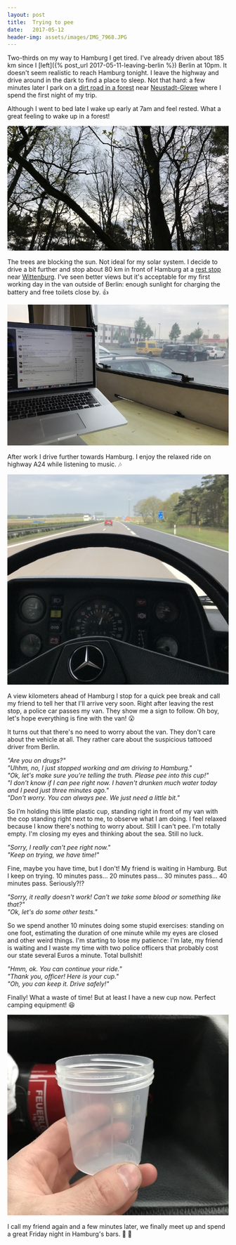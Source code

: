 ```yaml
---
layout: post
title:  Trying to pee
date:   2017-05-12
header-img: assets/images/IMG_7968.JPG
---
```


Two-thirds on my way to Hamburg I get tired. I've already driven about 185 km since I [left]({% post_url 2017-05-11-leaving-berlin %}) Berlin at 10pm. It doesn't seem realistic to reach Hamburg  tonight. I leave the highway and drive around in the dark to find a place to sleep. Not that hard: a few minutes later I park on a [dirt road in a forest](https://goo.gl/maps/pNppiBAUVuT2) near [Neustadt-Glewe](https://www.google.com/maps/place/Neustadt-Glewe,+Germany) where I spend the first night of my trip.

Although I went to bed late I wake up early at 7am and feel rested. What a great feeling to wake up in a forest!

![Forest near Neustadt-Glewe](/assets/images/IMG_7958.JPG)

The trees are blocking the sun. Not ideal for my solar system. I decide to drive a bit further and stop about 80 km in front of Hamburg at a [rest stop](https://goo.gl/maps/W38z47hvdA52) near [Wittenburg](https://www.google.com/maps/place/Wittenburg,+Germany/). I've seen better views but it's acceptable for my first working day in the van outside of Berlin: enough sunlight for charging the battery and free toilets close by. :+1:

![Working at a rest stop near Wittenburg](/assets/images/IMG_7960.JPG)

After work I drive further towards Hamburg. I enjoy the relaxed ride on highway A24 while listening to music. :notes:

![Driving on highway A24](/assets/images/IMG_7959.JPG)

A view kilometers ahead of Hamburg I stop for a quick pee break and call my friend to tell her that I'll arrive very soon. Right after leaving the rest stop, a police car passes my van. They show me a sign to follow. Oh boy, let's hope everything is fine with the van! :open_mouth:

It turns out that there's no need to worry about the van. They don't care about the vehicle at all. They rather care about the suspicious tattooed driver from Berlin.

*"Are you on drugs?"*<br>
*"Uhhm, no, I just stopped working and am driving to Hamburg."*<br>
*"Ok, let's make sure you're telling the truth. Please pee into this cup!"*<br>
*"I don't know if I can pee right now. I haven't drunken much water today and I peed just three minutes ago."*<br>
*"Don't worry. You can always pee. We just need a little bit."*

So I’m holding this little plastic cup, standing right in front of my van with the cop standing right next to me, to observe what I am doing. I feel relaxed because I know there's nothing to worry about. Still I can't pee. I'm totally empty. I'm closing my eyes and thinking about the sea. Still no luck.

*"Sorry, I really can't pee right now."*<br>
*"Keep on trying, we have time!"*

Fine, maybe you have time, but I don't! My friend is waiting in Hamburg. But I keep on trying. 10 minutes pass... 20 minutes pass... 30 minutes pass... 40 minutes pass. Seriously?!?

*"Sorry, it really doesn't work! Can't we take some blood or something like that?"*<br>
*"Ok, let's do some other tests."*

So we spend another 10 minutes doing some stupid exercises: standing on one foot, estimating the duration of one minute while my eyes are closed and other weird things. I'm starting to lose my patience: I'm late, my friend is waiting and I waste my time with two police officers that probably cost our state several Euros a minute. Total bullshit!

*"Hmm, ok. You can continue your ride."*<br>
*"Thank you, officer! Here is your cup."*<br>
*"Oh, you can keep it. Drive safely!"*

Finally! What a waste of time! But at least I have a new cup now. Perfect camping equipment! :satisfied:

![Plastic cup](/assets/images/IMG_7968.JPG)

I call my friend again and a few minutes later, we finally meet up and spend a great Friday night in Hamburg's bars. :tada: :beers:
